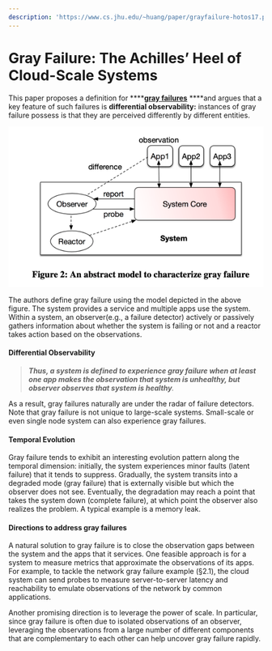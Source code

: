 ```yaml
---
description: 'https://www.cs.jhu.edu/~huang/paper/grayfailure-hotos17.pdf'
---
```


# Gray Failure: The Achilles’ Heel of Cloud-Scale Systems

This paper proposes a definition for ****[**gray failures**](https://www.hpl.hp.com/techreports/tandem/TR-85.7.pdf) ****and argues that a key feature of such failures is **differential observability:** instances of gray failure possess is that they are perceived differently by different entities. 

![](../../.gitbook/assets/screen-shot-2020-03-13-at-2.59.50-pm.png)

The authors define gray failure using the model depicted in the above figure. The system provides a service and multiple apps use the system. Within a system, an observer\(e.g., a failure detector\) actively or passively gathers information about whether the system is failing or not and a reactor takes action based on the observations. 

#### Differential Observability

> _**Thus, a system is defined to experience gray failure when at least one app makes the observation that system is unhealthy, but observer observes that system is healthy**._

As a result, gray failures naturally are under the radar of failure detectors. Note that gray failure is not unique to large-scale systems. Small-scale or even single node system can also experience gray failures.

#### Temporal Evolution

Gray failure tends to exhibit an interesting evolution pattern along the temporal dimension: initially, the system experiences minor faults \(latent failure\) that it tends to suppress. Gradually, the system transits into a degraded mode \(gray failure\) that is externally visible but which the observer does not see. Eventually, the degradation may reach a point that takes the system down \(complete failure\), at which point the observer also realizes the problem. A typical example is a memory leak.

#### Directions to address gray failures

A natural solution to gray failure is to close the observation gaps between the system and the apps that it services. One feasible approach is for a system to measure metrics that approximate the observations of its apps. For example, to tackle the network gray failure example \(§2.1\), the cloud system can send probes to measure server-to-server latency and reachability to emulate observations of the network by common applications.

Another promising direction is to leverage the power of scale. In particular, since gray failure is often due to isolated observations of an observer, leveraging the observations from a large number of different components that are complementary to each other can help uncover gray failure rapidly. 







